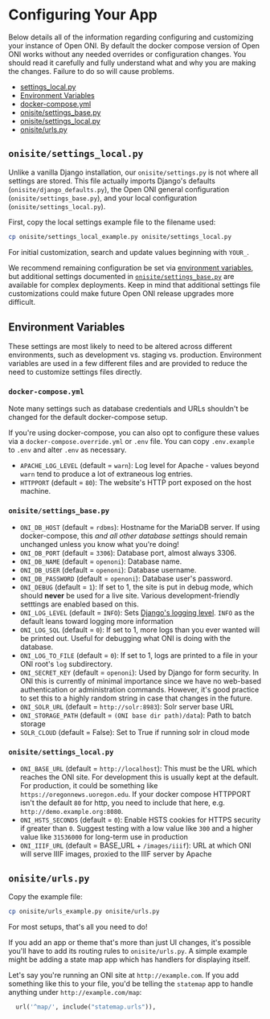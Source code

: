 # Configuring Your App

Below details all of the information regarding configuring and customizing your instance of Open ONI.
By default the docker compose version of Open ONI works without any needed overrides or configuration changes.
You should read it carefully and fully understand what and why you are making the changes.
Failure to do so will cause problems. 

- [settings_local.py](#onisitesettings_localpy)
- [Environment Variables](#environment-variables)
- [docker-compose.yml](#docker-composeyml)
- [onisite/settings_base.py](#onisitesettings_basepy)
- [onisite/settings_local.py](#onisitesettings_localpy-1)
- [onisite/urls.py](#onisiteurlspy)

## `onisite/settings_local.py`

Unlike a vanilla Django installation, our `onisite/settings.py` is not where
all settings are stored. This file actually imports Django's defaults
(`onisite/django_defaults.py`), the Open ONI general configuration
(`onisite/settings_base.py`), and your local configuration
(`onisite/settings_local.py`).

First, copy the local settings example file to the filename used:

```bash
cp onisite/settings_local_example.py onisite/settings_local.py
```

For initial customization, search and update values beginning with `YOUR_`.

We recommend remaining configuration be set via [environment
variables](#environment-variables), but additional settings documented in
[`onisite/settings_base.py`](/onisite/settings_base.py) are available for
complex deployments. Keep in mind that additional settings file customizations
could make future Open ONI release upgrades more difficult.

## Environment Variables
These settings are most likely to need to be altered across different
environments, such as development vs. staging vs. production. Environment
variables are used in a few different files and are provided to reduce the need
to customize settings files directly.

### `docker-compose.yml`
Note many settings such as database credentials and URLs shouldn't be changed
for the default docker-compose setup.

If you're using docker-compose, you can also opt to configure these
values via a `docker-compose.override.yml` or `.env` file. You can copy
`.env.example` to `.env` and alter `.env` as necessary.

- `APACHE_LOG_LEVEL` (default = `warn`): Log level for Apache - values beyond
 `warn` tend to produce a lot of extraneous log entries.
- `HTTPPORT` (default = `80`): The website's HTTP port exposed on the host
 machine.

### `onisite/settings_base.py`
- `ONI_DB_HOST` (default = `rdbms`): Hostname for the MariaDB server. If using
 docker-compose, this *and all other database settings* should remain
 unchanged unless you know what you're doing!
- `ONI_DB_PORT` (default = `3306`): Database port, almost always 3306.
- `ONI_DB_NAME` (default = `openoni`): Database name.
- `ONI_DB_USER` (default = `openoni`): Database username.
- `ONI_DB_PASSWORD` (default = `openoni`): Database user's password.
- `ONI_DEBUG` (default = `1`): If set to 1, the site is put in debug mode,
 which should **never** be used for a live site. Various development-friendly
 setttings are enabled based on this.
- `ONI_LOG_LEVEL` (default = `INFO`): Sets [Django's logging
 level](https://docs.djangoproject.com/en/2.2/topics/logging/#loggers). `INFO`
 as the default leans toward logging more information
- `ONI_LOG_SQL` (default = `0`): If set to 1, more logs than you ever wanted
 will be printed out. Useful for debugging what ONI is doing with the
 database.
- `ONI_LOG_TO_FILE` (default = `0`): If set to 1, logs are printed to a file in
 your ONI root's `log` subdirectory.
- `ONI_SECRET_KEY` (default = `openoni`): Used by Django for form security. In
 ONI this is currently of minimal importance since we have no web-based
 authentication or administration commands. However, it's good practice to
 set this to a highly random string in case that changes in the future.
- `ONI_SOLR_URL` (default = `http://solr:8983`): Solr server base URL
- `ONI_STORAGE_PATH` (default = `(ONI base dir path)/data`): Path to batch storage
- `SOLR_CLOUD` (default = False): Set to True if running solr in cloud mode

### `onisite/settings_local.py`
- `ONI_BASE_URL` (default = `http://localhost`): This must be the URL which
 reaches the ONI site. For development this is usually kept at the default.
 For production, it could be something like `https://oregonnews.uoregon.edu`.
 If your docker compose HTTPPORT isn't the default `80` for http, you need to
 include that here, e.g. `http://demo.example.org:8080`.
- `ONI_HSTS_SECONDS` (default = `0`): Enable HSTS cookies for HTTPS security if
 greater than `0`. Suggest testing with a low value like `300` and a higher
 value like `31536000` for long-term use in production
- `ONI_IIIF_URL` (default = BASE_URL + `/images/iiif`): URL at which ONI
 will serve IIIF images, proxied to the IIIF server by Apache


## `onisite/urls.py`

Copy the example file:

```bash
cp onisite/urls_example.py onisite/urls.py
```

For most setups, that's all you need to do!

If you add an app or theme that's more than just UI changes, it's possible
you'll have to add its routing rules to `onisite/urls.py`. A simple example
might be adding a state map app which has handlers for displaying itself.

Let's say you're running an ONI site at `http://example.com`. If you add
something like this to your file, you'd be telling the `statemap` app to handle
anything under `http://example.com/map`:

```python
  url('^map/', include("statemap.urls")),
```
